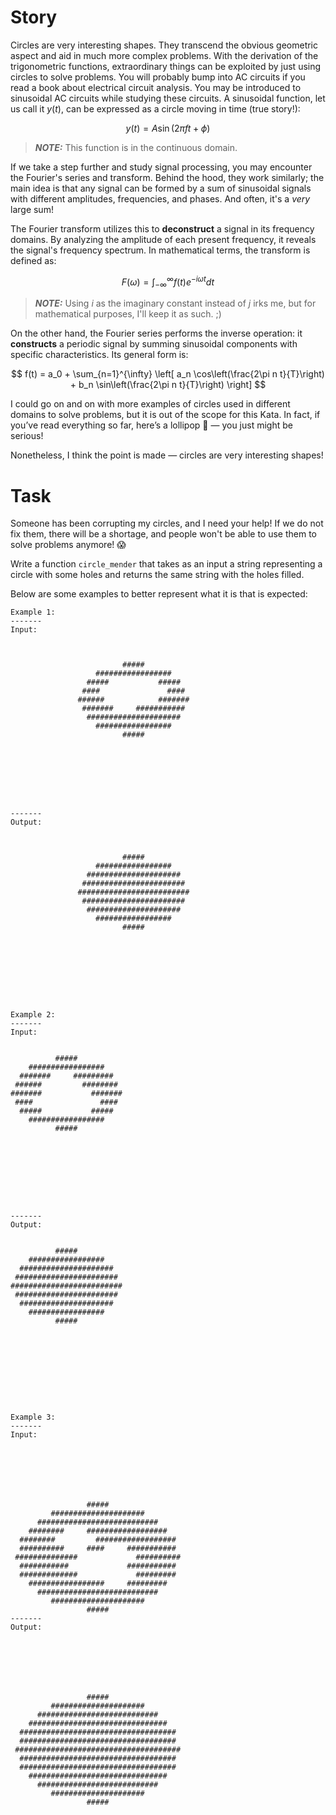 # Story

Circles are very interesting shapes. They transcend the obvious geometric
aspect and aid in much more complex problems. With the derivation of the
trigonometric functions, extraordinary things can be exploited by just using
circles to solve problems. You will probably bump into AC circuits if you read
a book about electrical circuit analysis. You may be introduced to sinusoidal
AC circuits while studying these circuits. A sinusoidal function, let us call
it $y(t)$, can be expressed as a circle moving in time (true story!):

$$ y(t) = A \sin(2 \pi f t + \phi) $$

> **_NOTE:_** This function is in the continuous domain.

If we take a step further and study signal processing, you may encounter the
Fourier's series and transform. Behind the hood, they work similarly; the main
idea is that any signal can be formed by a sum of sinusoidal signals with
different amplitudes, frequencies, and phases. And often, it's a *very* large
sum!

The Fourier transform utilizes this to **deconstruct** a signal in its
frequency domains. By analyzing the amplitude of each present frequency, it
reveals the signal's frequency spectrum. In mathematical terms, the transform
is defined as:

$$ F(\omega) = \int_{-\infty}^{\infty} f(t) e^{-i \omega t} dt$$

> **_NOTE:_** Using $i$ as the imaginary constant instead of $j$ irks me, but
for mathematical purposes, I'll keep it as such. ;)


On the other hand, the Fourier series performs the inverse operation: it
**constructs** a periodic signal by summing sinusoidal components with
specific characteristics. Its general form is:

$$ 
  f(t) = a_0 + \sum_{n=1}^{\infty} 
  \left[ a_n \cos\left(\frac{2\pi n t}{T}\right) +
  b_n \sin\left(\frac{2\pi n t}{T}\right) \right] 
$$



I could go on and on with more examples of circles used in different domains to
solve problems, but it is out of the scope for this Kata. In fact, if you’ve
read everything so far, here’s a lollipop :lollipop: — you just might be
serious!

Nonetheless, I think the point is made — circles are very interesting shapes! 

# Task
Someone has been corrupting my circles, and I need your help! If we do not fix
them, there will be a shortage, and people won't be able to use them to
solve problems anymore! :scream: 

Write a function `circle_mender` that takes as an input a string representing 
a circle with some holes and returns the same string with the holes filled.

Below are some examples to better represent what it is that is expected:

```
Example 1:
-------
Input:
                                        
                                        
                                        
                         #####          
                   #################    
                 #####           #####  
                ####               #### 
               ######            #######
                #######     ########### 
                 #####################  
                   #################    
                         #####          
                                        
                                        
                                        
                                        
                                        
                                        
                                        
                                        
-------
Output:
                                        
                                        
                                        
                         #####          
                   #################    
                 #####################  
                ####################### 
               #########################
                ####################### 
                 #####################  
                   #################    
                         #####          
                                        
                                        
                                        
                                        
                                        
                                        
                                        
                                        
```

```
Example 2:
-------
Input:
                                        
                                        
          #####                         
    #################                   
  #######     #########                 
 ######         ########                
#######           #######               
 ####               ####                
  #####           #####                 
    #################                   
          #####                         
                                        
                                        
                                        
                                        
                                        
                                        
                                        
                                        
                                        
-------
Output:
                                        
                                        
          #####                         
    #################                   
  #####################                 
 #######################                
#########################               
 #######################                
  #####################                 
    #################                   
          #####                         
                                        
                                        
                                        
                                        
                                        
                                        
                                        
                                        
                                        
```

```
Example 3:
-------
Input:
                                        
                                        
                                        
                                        
                                        
                                        
                                        
                 #####                  
         #####################          
      ###########################       
    ########     ##################     
  ########         ##################   
  ##########     ####     ###########   
 ##############             ##########  
  ###########             ###########   
  #############             #########   
    #################     #########     
      ###########################       
         #####################          
                 #####                  
-------
Output:
                                        
                                        
                                        
                                        
                                        
                                        
                                        
                 #####                  
         #####################          
      ###########################       
    ###############################     
  ###################################   
  ###################################   
 #####################################  
  ###################################   
  ###################################   
    ###############################     
      ###########################       
         #####################          
                 #####                  
```
